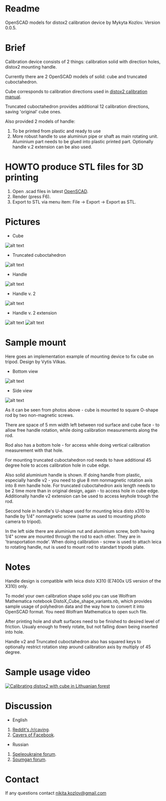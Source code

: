 # Readme #

OpenSCAD models for distox2 calibration device by Mykyta Kozlov. Version 0.0.5.

# Brief #

Calibration device consists of 2 things: calibration solid with direction holes, distox2 mounting handle.

Currently there are 2 OpenSCAD models of solid: cube and truncated cuboctahedron.

Cube corresponds to calibration directions used in [distox2 calibration manual](http://paperless.bheeb.ch/download/DistoX2_CalibrationManual.pdf).

Truncated cuboctahedron provides additional 12 calibration directions, saving 'original' cube ones.

Also provided 2 models of handle: 

1. To be printed from plastic and ready to use
2. More robust handle to use aluminiun pipe or shaft as main rotating unit. Aluminium part needs to be glued into plastic printed part. Optionally handle v.2 extension can be also used.

# HOWTO produce STL files for 3D printing #

1. Open .scad files in latest [OpenSCAD](http://www.openscad.org/).
2. Render (press F6).
3. Export to STL via menu item: File -> Export -> Export as STL.

# Pictures #

* Cube

![alt text](http://i.piccy.info/i9/5196d77742ae2d85f8caadca67d43976/1484739665/14242/1052775/Cube_500.jpg "Cube")

* Truncated cuboctahedron

![alt text](http://i.piccy.info/i9/5cd8980e6cd57bdd1cd9eb29b2e7aec0/1484785447/15732/1052775/TruncatedCuboctahedron_500.jpg "Truncated cuboctahedron")

* Handle

![alt text](http://i.piccy.info/i9/5f5997eb21dba8b4e36045270226b0bd/1484754900/10059/1052775/Handle_500.jpg "Handle")

* Handle v. 2

![alt text](http://i.piccy.info/i9/0955ce5fee551a8deef4297241d5c3cb/1484785378/10293/1052775/Handle_v2_500.jpg "Handle v2")

* Handle v. 2 extension

![alt text](http://i.piccy.info/i9/a642f0a7d5a2adc74a55dba421c41d44/1484819003/10097/1052775/Handle_v2_enlarger_500.jpg "Handle v2 extension")
![alt text](http://i.piccy.info/i9/71b0727f6ec8a63f6e11e72c6d5ae070/1484819383/11600/1052775/Handle_v2_extension_500.jpg "Handle v2 extension bottom")

# Sample mount #

Here goes an implementation example of mounting device to fix cube on tripod. Design by Vytis Vilkas.

* Bottom view

![alt text](http://i.piccy.info/i9/8d9aa07ea423a69a90807d3d6a7e5134/1484816590/21865/1052775/DSC_5808_500.jpg "Bottom view")

* Side view

![alt text](http://i.piccy.info/i9/bd2168976a896241d4ee4d4666c34cd8/1484816680/19293/1052775/DSC_5809_500.jpg "Side view")

As it can be seen from photos above - cube is mounted to square O-shape rod by two non-magnetic screws.

There are space of 5 mm width left between rod surface and cube face - to allow free handle rotation, while doing calibration measurements along the rod.

Rod also has a bottom hole - for access while doing vertical calibration measurement with that hole.

For mounting truncated cuboctahedron rod needs to have additional 45 degree hole to acces calibration hole in cube edge.

Also solid aluminium handle is shown. If doing handle from plastic, especially handle v2 - you need to glue 8 mm nonmagnetic 
rotation axis into 8 mm handle hole. For truncated cuboctahedron axis length needs to be 2 time more than in original design,
again - to access hole in cube edge. Additionally handle v2 extension can be used to access keyhole trough the rod.

Second hole in handle's U-shape used for mounting leica disto x310 to handle by 1/4" nonmagnetic screw (same as used to mounting photo camera to tripod).

In the left side there are aluminium nut and aluminium screw, both having 1/4" screw are mounted through the rod to each other.
They are in 'transportation mode'. When doing calibration - screw is used to attach leica to rotating handle, nut is used to mount rod to standart tripods plate.

# Notes #

Handle design is compatible with leica disto X310 (E7400x US version of the X310) only.

To model your own calibration shape solid you can use Wolfram Mathematica notebook DistoX_Cube_shape_variants.nb,
which provides sample usage of polyhedron data and the way how to convert it into OpenSCAD format. You need Wolfram Mathematica to open such file.

After printing hole and shaft surfaces need to be finished to desired level of friction. Usualy enough to freely rotate, but not falling down being inserted into hole.

Handle v2 and Truncated cuboctahedron also has squared keys to optionally restrict rotation step around calibration axis by multiply of 45 degree.

# Sample usage video #

[![Calibrating distox2 with cube in Lithuanian forest](http://img.youtube.com/vi/A7fQdz4pPtE/0.jpg)](https://www.youtube.com/watch?v=A7fQdz4pPtE)

# Discussion #

* English

1. [Reddit's /r/caving](https://www.reddit.com/r/caving/comments/56mu1l/distox2_calibration_device/).
2. [Cavers of Facebook](https://www.facebook.com/groups/2205123638/permalink/10153870390228639/).

* Russian

1. [Speleoukraine forum](http://www.speleoukraine.org/forum/viewtopic.php?f=19&t=267&sid=d517e04313eabdb7c628c214259eedf8#p4050).
2. [Soumgan forum](http://www.soumgan.com/phpBB2/viewtopic.php?f=24&t=798).

# Contact #

If any questions contact nikita.kozlov@gmail.com